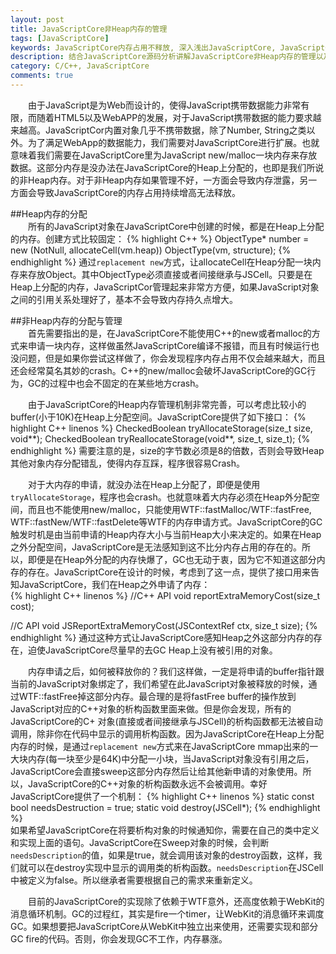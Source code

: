 ```yaml
---
layout: post
title: JavaScriptCore非Heap内存的管理
tags: [JavaScriptCore]
keywords: JavaScriptCore内存占用不释放, 深入浅出JavaScriptCore, JavaScriptCore内存泄露,JavaScriptCore内存管理
description: 结合JavaScriptCore源码分析讲解JavaScriptCore非Heap内存的管理以及如何快速降低JavaScriptCore的内存占用。
category: C/C++, JavaScriptCore
comments: true
---
```


&emsp;&emsp;由于JavaScript是为Web而设计的，使得JavaScript携带数据能力非常有限，而随着HTML5以及WebAPP的发展，对于JavaScript携带数据的能力要求越来越高。JavaScriptCor内置对象几乎不携带数据，除了Number, String之类以外。为了满足WebApp的数据能力，我们需要对JavaScriptCore进行扩展。也就意味着我们需要在JavaScriptCore里为JavaScript new/malloc一块内存来存放数据。这部分内存是没办法在JavaScriptCore的Heap上分配的，也即是我们所说的非Heap内存。对于非Heap内存如果管理不好，一方面会导致内存泄露，另一方面会导致JavaScriptCore的内存占用持续增高无法释放。

##Heap内存的分配   
&emsp;&emsp;所有的JavaScript对象在JavaScriptCore中创建的时候，都是在Heap上分配的内存。创建方式比较固定：
{% highlight C++ %}
ObjectType* number = new (NotNull, allocateCell<ObjectType>(vm.heap)) ObjectType(vm, structure);
{% endhighlight %}
通过`replacement new`方式，让allocateCell在Heap分配一块内存来存放Object。其中ObjectType必须直接或者间接继承与JSCell。只要是在Heap上分配的内存，JavaScriptCor管理起来非常方方便，如果JavaScript对象之间的引用关系处理好了，基本不会导致内存持久点增大。

##非Heap内存的分配与管理   
&emsp;&emsp;首先需要指出的是，在JavaScriptCore不能使用C++的new或者malloc的方式来申请一块内存，这样做虽然JavaScriptCore编译不报错，而且有时候运行也没问题，但是如果你尝试这样做了，你会发现程序内存占用不仅会越来越大，而且还会经常莫名其妙的crash。C++的new/malloc会破坏JavaScriptCore的GC行为，GC的过程中也会不固定的在某些地方crash。    

&emsp;&emsp;由于JavaScriptCore的Heap内存管理机制非常完善，可以考虑比较小的buffer(小于10K)在Heap上分配空间。JavaScriptCore提供了如下接口：
{% highlight C++ linenos %}
CheckedBoolean tryAllocateStorage(size_t size, void**);
CheckedBoolean tryReallocateStorage(void**, size_t, size_t);
{% endhighlight %}
需要注意的是，size的字节数必须是8的倍数，否则会导致Heap其他对象内存分配错乱，使得内存互踩，程序很容易Crash。    

&emsp;&emsp;对于大内存的申请，就没办法在Heap上分配了，即便是使用`tryAllocateStorage`，程序也会crash。也就意味着大内存必须在Heap外分配空间，而且也不能使用new/malloc，只能使用WTF::fastMalloc/WTF::fastFree, WTF::fastNew/WTF::fastDelete等WTF的内存申请方式。JavaScriptCore的GC触发时机是由当前申请的Heap内存大小与当前Heap大小来决定的。如果在Heap之外分配空间，JavaScriptCore是无法感知到这不比分内存占用的存在的。所以，即便是在Heap外分配的内存快爆了，GC也无动于衷，因为它不知道这部分内存的存在。JavaScriptCore在设计的时候，考虑到了这一点，提供了接口用来告知JavaScriptCore，我们在Heap之外申请了内存：    
{% highlight C++ linenos %}
//C++ API
void reportExtraMemoryCost(size_t cost);

//C API
void JSReportExtraMemoryCost(JSContextRef ctx, size_t size);
{% endhighlight %}
通过这种方式让JavaScriptCore感知Heap之外这部分内存的存在，迫使JavaScriptCore尽量早的去GC Heap上没有被引用的对象。       

&emsp;&emsp;内存申请之后，如何被释放你的？我们这样做，一定是将申请的buffer指针跟当前的JavaScript对象绑定了，我们希望在此JavaScript对象被释放的时候，通过WTF::fastFree掉这部分内存。最合理的是将fastFree buffer的操作放到JavaScript对应的C++对象的析构函数里面来做。但是你会发现，所有的JavaScriptCore的C+ 对象(直接或者间接继承与JSCell)的析构函数都无法被自动调用，除非你在代码中显示的调用析构函数。因为JavaScriptCore在Heap上分配内存的时候，是通过`replacement new`方式来在JavaScriptCore mmap出来的一大块内存(每一块至少是64K)中分配一小块，当JavaScript对象没有引用之后，JavaScriptCore会直接sweep这部分内存然后让给其他新申请的对象使用。所以，JavaScriptCore的C++对象的析构函数永远不会被调用。幸好JavaScriptCore提供了一个机制：
{% highlight C++ linenos %}
static const bool needsDestruction = true;
static void destroy(JSCell*);
{% endhighlight %}       
如果希望JavaScriptCore在将要析构对象的时候通知你，需要在自己的类中定义和实现上面的语句。JavaScriptCore在Sweep对象的时候，会判断`needsDescription`的值，如果是true，就会调用该对象的destroy函数，这样，我们就可以在destroy实现中显示的调用类的析构函数。`needsDescription`在JSCell中被定义为false。所以继承者需要根据自己的需求来重新定义。       

&emsp;&emsp;目前的JavaScriptCore的实现除了依赖于WTF意外，还高度依赖于WebKit的消息循环机制。GC的过程红，其实是fire一个timer，让WebKit的消息循环来调度GC。如果想要把JavaScriptCore从WebKit中独立出来使用，还需要实现和部分GC fire的代码。否则，你会发现GC不工作，内存暴涨。
